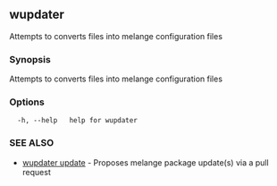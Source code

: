 ## wupdater

Attempts to converts files into melange configuration files

### Synopsis

Attempts to converts files into melange configuration files

### Options

```
  -h, --help   help for wupdater
```

### SEE ALSO

* [wupdater update](wupdater_update.md)	 - Proposes melange package update(s) via a pull request

